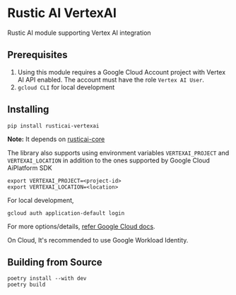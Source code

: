 # Rustic AI VertexAI

Rustic AI module supporting Vertex AI integration

## Prerequisites
1. Using this module requires a Google Cloud Account project with Vertex AI API enabled. The account must have the role `Vertex AI User`.
2. `gcloud CLI` for local development

## Installing

```shell
pip install rusticai-vertexai
```
**Note:** It depends on [rusticai-core](https://pypi.org/project/rusticai-core/)

The library also supports using environment variables `VERTEXAI_PROJECT` and `VERTEXAI_LOCATION` in addition to the ones supported by Google Cloud AiPlatform SDK 
```shell
export VERTEXAI_PROJECT=<project-id>
export VERTEXAI_LOCATION=<location>
```

For local development, 
```shell
gcloud auth application-default login
```
For more options/details, [refer Google Cloud docs](https://cloud.google.com/docs/authentication/set-up-adc-local-dev-environment).

On Cloud, It's recommended to use Google Workload Identity.

## Building from Source

```shell
poetry install --with dev
poetry build
```